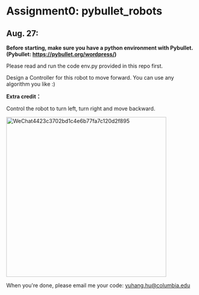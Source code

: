 # Assignment0: pybullet_robots

## Aug. 27:
**Before starting, make sure you have a python environment with Pybullet. (Pybullet: https://pybullet.org/wordpress/)**

Please read and run the code env.py provided in this repo first.

Design a Controller for this robot to move forward. You can use any algorithm you like :)

**Extra credit：**

Control the robot to turn left, turn right and move backward.


<img width="424" alt="WeChat4423c3702bd1c4e6b77fa7c120d2f895" src="https://user-images.githubusercontent.com/48082207/187047594-19f487d2-600e-4808-b133-307839a77bc3.png">

When you're done, please email me your code: yuhang.hu@columbia.edu


